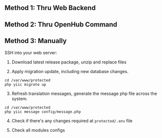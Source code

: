 ## Method 1: Thru Web Backend
## Method 2: Thru OpenHub Command
## Method 3: Manually
SSH into your web server:

1. Download latest release package, unzip and replace files

2. Apply migration update, including new database changes.
```
cd /var/www/protected
php yiic migrate up
```

3. Refresh translation messages, generate the message php file across the system.
```
cd /var/www/protected
php yiic message config/message.php
```

4. Check if there's any changes required at `protected/.env` file

5. Check all modules configs
